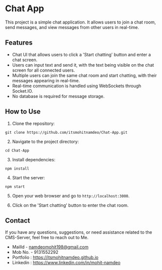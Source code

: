 # Chat App

This project is a simple chat application. It allows users to join a chat room, send messages, and view messages from other users in real-time.

## Features

- Chat UI that allows users to click a 'Start chatting' button and enter a chat screen.
- Users can input text and send it, with the text being visible on the chat screen for all connected users.
- Multiple users can join the same chat room and start chatting, with their messages appearing in real-time.
- Real-time communication is handled using WebSockets through Socket.IO.
- No database is required for message storage.

## How to Use

1. Clone the repository:

```
git clone https://github.com/itsmohitnamdeo/Chat-App.git

```

2. Navigate to the project directory:

```
cd Chat-App

```

3. Install dependencies:

```
npm install

```

4. Start the server:

```
npm start

```

5. Open your web browser and go to `http://localhost:3000`.

6. Click on the 'Start chatting' button to enter the chat room.

## Contact

If you have any questions, suggestions, or need assistance related to the CMS-Server, feel free to reach out to Me.

- MailId - namdeomohit198@gmail.com
- Mob No. - 9131552292
- Portfolio : https://itsmohitnamdeo.github.io
- Linkedin : https://www.linkedin.com/in/mohit-namdeo
